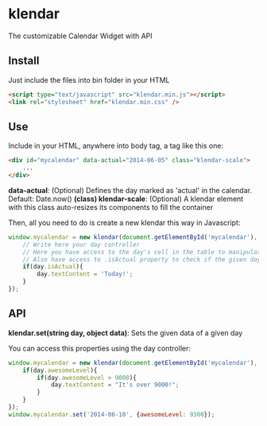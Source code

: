 klendar
=======
The customizable Calendar Widget with API

## Install ##
Just include the files into bin folder in your HTML

```html
<script type="text/javascript" src="klendar.min.js"></script>
<link rel="stylesheet" href="klendar.min.css" />
```

## Use ##
Include in your HTML, anywhere into body tag, a tag like this one:

```html
<div id="mycalendar" data-actual="2014-06-05" class="klendar-scale">
	...
</div>
```

__data-actual__: (Optional) Defines the day marked as 'actual' in the calendar. Default: Date.now()
__(class) klendar-scale__: (Optional) A klendar element with this class auto-resizes its components to fill the container

Then, all you need to do is create a new klendar this way in Javascript:

```javascript
window.mycalendar = new klendar(document.getElementById('mycalendar'), function(day){
	// Write here your day controller
	// Here you have access to the day's cell in the table to manipulate it as you want
	// Also have access to .isActual property to check if the given day is the actual day:
	if(day.isActual){
		day.textContent = 'Today!';
	}
});
```

## API ##
__klendar.set(string day, object data)__: Sets the given data of a given day

You can access this properties using the day controller:

```javascript
window.mycalendar = new klendar(document.getElementById('mycalendar'), function(day){
	if(day.awesomeLevel){
		if(day.awesomeLevel > 9000){
			day.textContent = "It's over 9000!";
		}
	}
});
window.mycalendar.set('2014-06-10', {awesomeLevel: 9300});
```